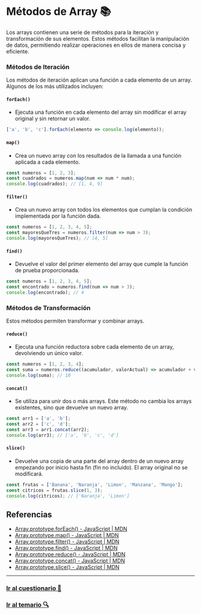# Métodos de Array 📚

Los arrays contienen una serie de métodos para la iteración y transformación de sus elementos. Estos métodos facilitan la manipulación de datos, permitiendo realizar operaciones en ellos de manera concisa y eficiente.

### Métodos de Iteración

Los métodos de iteración aplican una función a cada elemento de un array. Algunos de los más utilizados incluyen:

#### `forEach()`

- Ejecuta una función en cada elemento del array sin modificar el array original y sin retornar un valor.
  
```javascript
['a', 'b', 'c'].forEach(elemento => console.log(elemento));
```

#### `map()`

- Crea un nuevo array con los resultados de la llamada a una función aplicada a cada elemento.
  
```javascript
const numeros = [1, 2, 3];
const cuadrados = numeros.map(num => num * num);
console.log(cuadrados); // [1, 4, 9]
```

#### `filter()`

- Crea un nuevo array con todos los elementos que cumplan la condición implementada por la función dada.
  
```javascript
const numeros = [1, 2, 3, 4, 5];
const mayoresQueTres = numeros.filter(num => num > 3);
console.log(mayoresQueTres); // [4, 5]
```

#### `find()`

- Devuelve el valor del primer elemento del array que cumple la función de prueba proporcionada.
  
```javascript
const numeros = [1, 2, 3, 4, 5];
const encontrado = numeros.find(num => num > 3);
console.log(encontrado); // 4
```

### Métodos de Transformación

Estos métodos permiten transformar y combinar arrays.

#### `reduce()`

- Ejecuta una función reductora sobre cada elemento de un array, devolviendo un único valor.
  
```javascript
const numeros = [1, 2, 3, 4];
const suma = numeros.reduce((acumulador, valorActual) => acumulador + valorActual, 0);
console.log(suma); // 10
```

#### `concat()`

- Se utiliza para unir dos o más arrays. Este método no cambia los arrays existentes, sino que devuelve un nuevo array.
  
```javascript
const arr1 = ['a', 'b'];
const arr2 = ['c', 'd'];
const arr3 = arr1.concat(arr2);
console.log(arr3); // ['a', 'b', 'c', 'd']
```

#### `slice()`

- Devuelve una copia de una parte del array dentro de un nuevo array empezando por inicio hasta fin (fin no incluido). El array original no se modificará.
  
```javascript
const frutas = ['Banana', 'Naranja', 'Limon', 'Manzana', 'Mango'];
const citricos = frutas.slice(1, 3);
console.log(citricos); // ['Naranja', 'Limon']
```

## Referencias

- [Array.prototype.forEach() - JavaScript | MDN](https://developer.mozilla.org/en-US/docs/Web/JavaScript/Reference/Global_Objects/Array/forEach)
- [Array.prototype.map() - JavaScript | MDN](https://developer.mozilla.org/en-US/docs/Web/JavaScript/Reference/Global_Objects/Array/map)
- [Array.prototype.filter() - JavaScript | MDN](https://developer.mozilla.org/en-US/docs/Web/JavaScript/Reference/Global_Objects/Array/filter)
- [Array.prototype.find() - JavaScript | MDN](https://developer.mozilla.org/en-US/docs/Web/JavaScript/Reference/Global_Objects/Array/find)
- [Array.prototype.reduce() - JavaScript | MDN](https://developer.mozilla.org/en-US/docs/Web/JavaScript/Reference/Global_Objects/Array/reduce)
- [Array.prototype.concat() - JavaScript | MDN](https://developer.mozilla.org/en-US/docs/Web/JavaScript/Reference/Global_Objects/Array/concat)
- [Array.prototype.slice() - JavaScript | MDN](https://developer.mozilla.org/en-US/docs/Web/JavaScript/Reference/Global_Objects/Array/slice)

---

### [Ir al cuestionario 📝](../../cuestionarios/07-arrays/metodos.md)

### [Ir al temario 🔍](../../readme.md)
